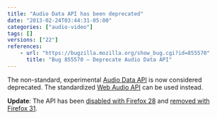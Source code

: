 ```yaml
---
title: "Audio Data API has been deprecated"
date: "2013-02-24T03:44:31-05:00"
categories: ["audio-video"]
tags: []
versions: ["22"]
references:
    - url: "https://bugzilla.mozilla.org/show_bug.cgi?id=855570"
      title: "Bug 855570 – Deprecate Audio Data API"
---
```

The non-standard, experimental [Audio Data API](https://developer.mozilla.org/docs/Introducing_the_Audio_API_Extension) is now considered deprecated. The standardized [Web Audio API](https://developer.mozilla.org/docs/Web_Audio_API) can be used instead.

**Update**: The API has been [disabled with Firefox 28](https://www.fxsitecompat.dev/en-CA/docs/2013/audio-data-api-has-been-disabled/) and [removed with Firefox 31](https://www.fxsitecompat.dev/en-CA/docs/2014/audio-data-api-has-been-removed/).
